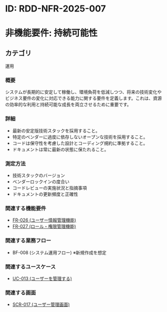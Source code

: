 # ID: RDD-NFR-2025-007

# 非機能要件: 持続可能性

## カテゴリ

運用

### 概要

システムが長期的に安定して稼働し、環境負荷を低減しつつ、将来の技術変化やビジネス要件の変化に対応できる能力に関する要件を定義します。これは、資源の効率的な利用と持続可能な成長を両立させるために重要です。

### 詳細

- 最新の安定版技術スタックを採用すること。
- 特定のベンダーに過度に依存しないオープンな技術を採用すること。
- コードは保守性を考慮した設計とコーディング規約に準拠すること。
- ドキュメントは常に最新の状態に保たれること。

### 測定方法

- 技術スタックのバージョン
- ベンダーロックインの度合い
- コードレビューの実施状況と指摘事項
- ドキュメントの更新頻度と正確性

### 関連する機能要件

- [FR-026 (ユーザー情報管理機能)](../functional-requirements/fr-026-user-information-management-function.md)
- [FR-027 (ロール・権限管理機能)](../functional-requirements/fr-027-role-permission-management-function.md)

### 関連する業務フロー

- BF-008 (システム運用フロー) ※新規作成を想定

### 関連するユースケース

- [UC-013 (ユーザーを管理する)](../use-cases/uc-013-manage-users.md)

### 関連する画面

- [SCR-017 (ユーザー管理画面)](../screens/scr-017-user-management-screen.md)
